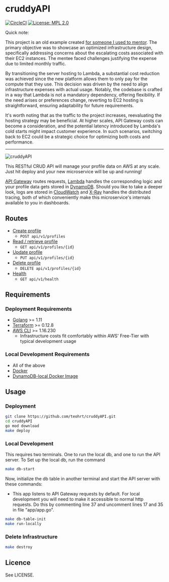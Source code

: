# cruddyAPI

[![CircleCI](https://circleci.com/gh/teohrt/cruddyAPI/tree/master.svg?style=svg)](https://circleci.com/gh/teohrt/cruddyAPI)
[![License: MPL 2.0](https://img.shields.io/badge/License-MPL%202.0-brightgreen.svg)](https://opensource.org/licenses/MPL-2.0)

Quick note:

This project is an old example created [for someone I used to mentor](https://mentorcruise.com/mentor/TraceOhrt/). The primary objective was to showcase an optimized infrastructure design, specifically addressing concerns about the escalating costs associated with their EC2 instances. The mentee faced challenges justifying the expense due to limited monthly traffic.

By transitioning the server hosting to Lambda, a substantial cost reduction was achieved since the new platform allows them to only pay for the compute that they use. This decision was driven by the need to align infrastructure expenses with actual usage. Notably, the codebase is crafted in a way that Lambda is not a mandatory dependency, offering flexibility. If the need arises or preferences change, reverting to EC2 hosting is straightforward, ensuring adaptability for future requirements.

It's worth noting that as the traffic to the project increases, reevaluating the hosting strategy may be beneficial. At higher scales, API Gateway costs can become a consideration, and the potential latency introduced by Lambda's cold starts might impact customer experience. In such scenarios, switching back to EC2 could be a strategic choice for optimizing both costs and performance.

---

![cruddyAPI](docs/cruddyAPI.jpeg)

This RESTful CRUD API will manage your profile data on AWS at any scale. Just hit deploy and your new microservice will be up and running!

[API Gateway](https://aws.amazon.com/api-gateway/) routes requests, [Lambda](https://aws.amazon.com/lambda/) handles the corresponding logic and your profile data gets stored in [DynamoDB](https://aws.amazon.com/dynamodb/). Should you like to take a deeper look, logs are stored in [CloudWatch](https://aws.amazon.com/cloudwatch/) and [X-Ray](https://aws.amazon.com/xray/) handles the distributed tracing, both of which conveniently make this microservice's internals available to you in dashboards.

## Routes

- [Create profile](docs/createProfileContract.md)
  - `POST api/v1/profiles`
- [Read / retrieve profile](docs/getProfileContract.md)
  - `GET api/v1/profiles/{id}`
- [Update profile](docs/updateProfileContract.md)
  - `PUT api/v1/profiles/{id}`
- [Delete profile](docs/deleteProfileContract.md)
  - `DELETE api/v1/profiles/{id}`
- [Health](docs/healthContract.md)
  - `GET api/v1/health`

## Requirements

### Deployment Requirements

- [Golang](https://golang.org/dl/) >= 1.11
- [Terraform](https://www.terraform.io/downloads.html) >= 0.12.8
- [AWS CLI](https://docs.aws.amazon.com/cli/latest/userguide/install-macos.html#awscli-install-osx-pip) >= 1.16.230
  - Infrastructure costs fit comfortably within AWS' Free-Tier with typical development usage

### Local Development Requirements

- All of the above
- [Docker](https://docs.docker.com/v17.12/install/)
- [DynamoDB-local Docker Image](https://hub.docker.com/r/amazon/dynamodb-local/)

## Usage

### Deployment

```bash
git clone https://github.com/teohrt/cruddyAPI.git
cd cruddyAPI
go mod download
make deploy
```

### Local Development

This requires two terminals. One to run the local db, and one to run the API server.
To Set up the local db, run the command

```bash
make db-start
```

Now, initialize the db table in another terminal and start the API server with these commands:

- This app listens to API Gateway requests by default. For local development you will need to make it accessible to normal http requests. Do this by commenting line 37 and uncomment lines 17 and 35 in file "app/app.go".

```bash
make db-table-init
make run-locally
```
### Delete Infrastructure
```bash
make destroy
```
## Licence

See LICENSE.
